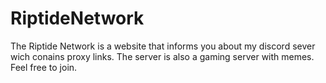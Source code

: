 # RiptideNetwork
The Riptide Network is a website that informs you about my discord sever wich conains proxy links. The server is also a gaming server with memes. Feel free to join.
